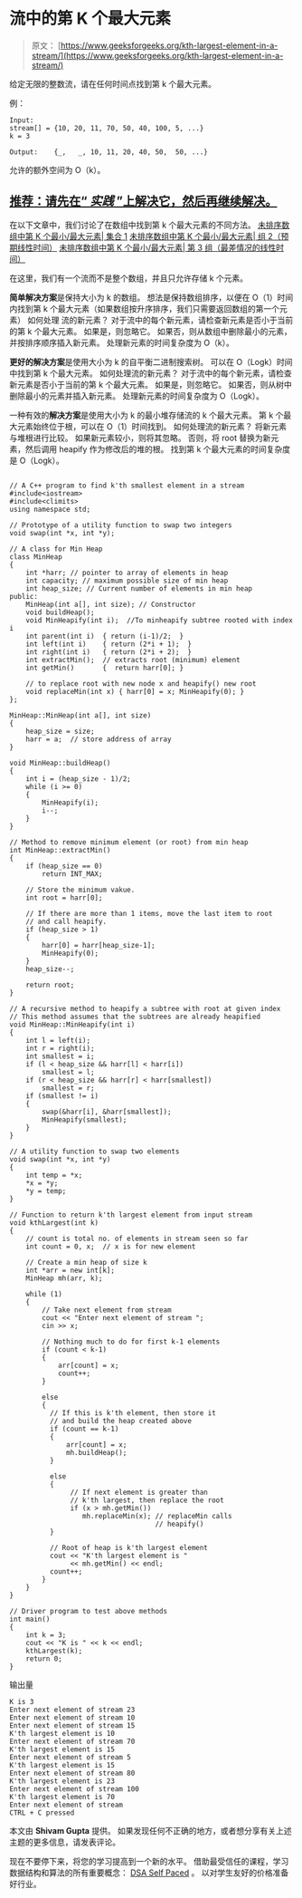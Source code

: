 # 流中的第 K 个最大元素

> 原文： [https://www.geeksforgeeks.org/kth-largest-element-in-a-stream/](https://www.geeksforgeeks.org/kth-largest-element-in-a-stream/)

给定无限的整数流，请在任何时间点找到第 k 个最大元素。

例：

```
Input:
stream[] = {10, 20, 11, 70, 50, 40, 100, 5, ...}
k = 3

Output:    {_,   _, 10, 11, 20, 40, 50,  50, ...}
```

允许的额外空间为 O（k）。

## [推荐：请先在“ ***<u>实践</u>*** ”上解决它，然后再继续解决。](https://practice.geeksforgeeks.org/problems/kth-largest-element-in-a-stream/0)

在以下文章中，我们讨论了在数组中找到第 k 个最大元素的不同方法。
[未排序数组中第 K 个最小/最大元素| 集合 1](https://www.geeksforgeeks.org/kth-smallestlargest-element-unsorted-array/)
[未排序数组中第 K 个最小/最大元素| 组 2（预期线性时间）](https://www.geeksforgeeks.org/kth-smallestlargest-element-unsorted-array-set-2-expected-linear-time/)
[未排序数组中第 K 个最小/最大元素| 第 3 组（最差情况的线性时间）](https://www.geeksforgeeks.org/kth-smallestlargest-element-unsorted-array-set-3-worst-case-linear-time/)

在这里，我们有一个流而不是整个数组，并且只允许存储 k 个元素。

**简单解决方案**是保持大小为 k 的数组。 想法是保持数组排序，以便在 O（1）时间内找到第 k 个最大元素（如果数组按升序排序，我们只需要返回数组的第一个元素）
如何处理 流的新元素？
对于流中的每个新元素，请检查新元素是否小于当前的第 k 个最大元素。 如果是，则忽略它。 如果否，则从数组中删除最小的元素，并按排序顺序插入新元素。 处理新元素的时间复杂度为 O（k）。

**更好的解决方案**是使用大小为 k 的自平衡二进制搜索树。 可以在 O（Logk）时间中找到第 k 个最大元素。
如何处理流的新元素？
对于流中的每个新元素，请检查新元素是否小于当前的第 k 个最大元素。 如果是，则忽略它。 如果否，则从树中删除最小的元素并插入新元素。 处理新元素的时间复杂度为 O（Logk）。

一种有效的**解决方案**是使用大小为 k 的最小堆存储流的 k 个最大元素。 第 k 个最大元素始终位于根，可以在 O（1）时间找到。
如何处理流的新元素？
将新元素与堆根进行比较。 如果新元素较小，则将其忽略。 否则，将 root 替换为新元素，然后调用 heapify 作为修改后的堆的根。 找到第 k 个最大元素的时间复杂度是 O（Logk）。

```

// A C++ program to find k'th smallest element in a stream 
#include<iostream> 
#include<climits> 
using namespace std; 

// Prototype of a utility function to swap two integers 
void swap(int *x, int *y); 

// A class for Min Heap 
class MinHeap 
{ 
    int *harr; // pointer to array of elements in heap 
    int capacity; // maximum possible size of min heap 
    int heap_size; // Current number of elements in min heap 
public: 
    MinHeap(int a[], int size); // Constructor 
    void buildHeap(); 
    void MinHeapify(int i);  //To minheapify subtree rooted with index i 
    int parent(int i)  { return (i-1)/2;  } 
    int left(int i)    { return (2*i + 1);  } 
    int right(int i)   { return (2*i + 2);  } 
    int extractMin();  // extracts root (minimum) element 
    int getMin()       {  return harr[0]; } 

    // to replace root with new node x and heapify() new root 
    void replaceMin(int x) { harr[0] = x; MinHeapify(0); } 
}; 

MinHeap::MinHeap(int a[], int size) 
{ 
    heap_size = size; 
    harr = a;  // store address of array 
} 

void MinHeap::buildHeap() 
{ 
    int i = (heap_size - 1)/2; 
    while (i >= 0) 
    { 
        MinHeapify(i); 
        i--; 
    } 
} 

// Method to remove minimum element (or root) from min heap 
int MinHeap::extractMin() 
{ 
    if (heap_size == 0) 
        return INT_MAX; 

    // Store the minimum vakue. 
    int root = harr[0]; 

    // If there are more than 1 items, move the last item to root 
    // and call heapify. 
    if (heap_size > 1) 
    { 
        harr[0] = harr[heap_size-1]; 
        MinHeapify(0); 
    } 
    heap_size--; 

    return root; 
} 

// A recursive method to heapify a subtree with root at given index 
// This method assumes that the subtrees are already heapified 
void MinHeap::MinHeapify(int i) 
{ 
    int l = left(i); 
    int r = right(i); 
    int smallest = i; 
    if (l < heap_size && harr[l] < harr[i]) 
        smallest = l; 
    if (r < heap_size && harr[r] < harr[smallest]) 
        smallest = r; 
    if (smallest != i) 
    { 
        swap(&harr[i], &harr[smallest]); 
        MinHeapify(smallest); 
    } 
} 

// A utility function to swap two elements 
void swap(int *x, int *y) 
{ 
    int temp = *x; 
    *x = *y; 
    *y = temp; 
} 

// Function to return k'th largest element from input stream 
void kthLargest(int k) 
{ 
    // count is total no. of elements in stream seen so far 
    int count = 0, x;  // x is for new element 

    // Create a min heap of size k 
    int *arr = new int[k]; 
    MinHeap mh(arr, k); 

    while (1) 
    { 
        // Take next element from stream 
        cout << "Enter next element of stream "; 
        cin >> x; 

        // Nothing much to do for first k-1 elements 
        if (count < k-1) 
        { 
            arr[count] = x; 
            count++; 
        } 

        else
        { 
          // If this is k'th element, then store it 
          // and build the heap created above 
          if (count == k-1) 
          { 
              arr[count] = x; 
              mh.buildHeap(); 
          } 

          else
          { 
               // If next element is greater than  
               // k'th largest, then replace the root 
               if (x > mh.getMin()) 
                  mh.replaceMin(x); // replaceMin calls  
                                    // heapify() 
          } 

          // Root of heap is k'th largest element 
          cout << "K'th largest element is "
               << mh.getMin() << endl; 
          count++; 
        } 
    } 
} 

// Driver program to test above methods 
int main() 
{ 
    int k = 3; 
    cout << "K is " << k << endl; 
    kthLargest(k); 
    return 0; 
} 

```

输出量

```
K is 3
Enter next element of stream 23
Enter next element of stream 10
Enter next element of stream 15
K'th largest element is 10
Enter next element of stream 70
K'th largest element is 15
Enter next element of stream 5
K'th largest element is 15
Enter next element of stream 80
K'th largest element is 23
Enter next element of stream 100
K'th largest element is 70
Enter next element of stream
CTRL + C pressed
```

本文由 **Shivam Gupta** 提供。 如果发现任何不正确的地方，或者想分享有关上述主题的更多信息，请发表评论。

现在不要停下来，将您的学习提高到一个新的水平。 借助最受信任的课程，学习数据结构和算法的所有重要概念： [DSA Self Paced](https://practice.geeksforgeeks.org/courses/dsa-self-paced?utm_source=geeksforgeeks&utm_medium=article&utm_campaign=gfg_article_dsa_content_bottom) 。 以对学生友好的价格准备好行业。